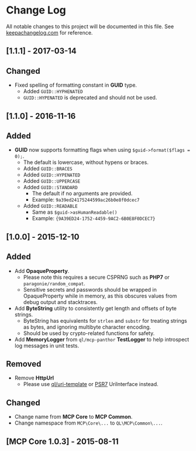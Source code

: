 # Change Log
All notable changes to this project will be documented in this file. See
[keepachangelog.com](http://keepachangelog.com) for reference.

## [1.1.1] - 2017-03-14

## Changed
- Fixed spelling of formatting constant in **GUID** type.
    - Added `GUID::HYPHENATED`
    - `GUID::HYPENATED` is deprecated and should not be used.

## [1.1.0] - 2016-11-16

## Added
- **GUID** now supports formatting flags when using `$guid->format($flags = 0);`.
    - The default is lowercase, without hypens or braces.
    - Added `GUID::BRACES`
    - Added `GUID::HYPENATED`
    - Added `GUID::UPPERCASE`
    - Added `GUID::STANDARD`
        - The default if no arguments are provided.
        - Example: `9a39ed24175244599ac26b0e8f0dcec7`
    - Added `GUID::READABLE`
        - Same as `$guid->asHumanReadable()`
        - Example: `{9A39ED24-1752-4459-9AC2-6B0E8F0DCEC7}`

## [1.0.0] - 2015-12-10

## Added
- Add **OpaqueProperty**.
    - Please note this requires a secure CSPRNG such as **PHP7** or `paragonie/random_compat`.
    - Sensitive secrets and passwords should be wrapped in OpaqueProperty while in memory, as this obscures values
      from debug output and stacktraces.
- Add **ByteString** utility to consistently get length and offsets of byte strings.
    - ByteString has equivalents for `strlen` and `substr` for treating strings as bytes, and ignoring multibyte
      character encoding.
    - Should be used by crypto-related functions for safety.
- Add **MemoryLogger** from `ql/mcp-panthor` **TestLogger** to help introspect log messages in unit tests.

## Removed
- Remove **HttpUrl**
    - Please use [ql/uri-template](https://github.com/QuickenLoans/uri-template) or
      [PSR7](https://github.com/php-fig/http-message) UriInterface instead.

## Changed
- Change name from **MCP Core** to **MCP Common**.
- Change namespace from `MCP\Core\...` to `QL\MCP\Common\...`.

## [MCP Core 1.0.3] - 2015-08-11
